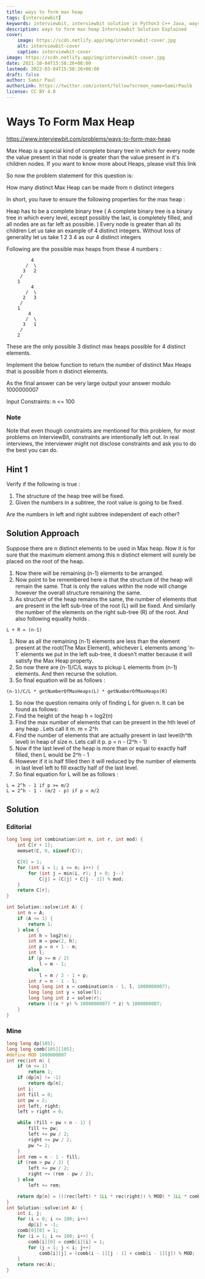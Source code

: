 ```yaml
---
title: ways to form max heap
tags: [interviewbit]
keywords: interviewbit, interviewbit solution in Python3 C++ Java, ways to form max heap solution
description: ways to form max heap Interviewbit Solution Explained
cover:
    image: https://scdn.netlify.app/img/interviewbit-cover.jpg
    alt: interviewbit-cover
    caption: interviewbit-cover
image: https://scdn.netlify.app/img/interviewbit-cover.jpg
date: 2021-10-04T15:58:26+08:00
lastmod: 2022-03-04T15:58:26+08:00
draft: false
author: Samir Paul
authorLink: https://twitter.com/intent/follow?screen_name=SamirPaulb
license: CC BY 4.0
---
```


# Ways To Form Max Heap

https://www.interviewbit.com/problems/ways-to-form-max-heap

Max Heap is a special kind of complete binary tree in which for every node the value present in that node is greater than the value present in it's children nodes. If you want to know more about Heaps, please visit this link

So now the problem statement for this question is:

How many distinct Max Heap can be made from n distinct integers

In short, you have to ensure the following properties for the max heap :

Heap has to be a complete binary tree ( A complete binary tree is a binary tree in which every level, except possibly the last, is completely filled, and all nodes are as far left as possible. )
Every node is greater than all its children
Let us take an example of 4 distinct integers. Without loss of generality let us take 1 2 3 4 as our 4 distinct integers

Following are the possible max heaps from these 4 numbers :
```
         4 
       /  \ 
      3   2 
     / 
    1
         4 
       /  \ 
      2   3 
     / 
    1
        4 
       /  \ 
      3   1 
     / 
    2
```
These are the only possible 3 distinct max heaps possible for 4 distinct elements.

Implement the below function to return the number of distinct Max Heaps that is possible from n distinct elements.

As the final answer can be very large output your answer modulo 1000000007

Input Constraints: n <= 100

### Note

Note that even though constraints are mentioned for this problem, for most problems on InterviewBit, constraints are intentionally left out. In real interviews, the interviewer might not disclose constraints and ask you to do the best you can do. 

## Hint 1

Verify if the following is true :

1. The structure of the heap tree will be fixed.
2. Given the numbers in a subtree, the root value is going to be fixed.

Are the numbers in left and right subtree independent of each other?

## Solution Approach

Suppose there are n distinct elements to be used in Max heap. Now it is for sure that the maximum element among this n distinct element will surely be placed on the root of the heap.

1. Now there will be remaining (n-1) elements to be arranged.
2. Now point to be remembered here is that the structure of the heap will remain the same. That is only the values within the node will change however the overall structure remaining the same.
3. As structure of the heap remains the same, the number of elements that are present in the left sub-tree of the root (L) will be fixed. And similarly the number of the elements on the right sub-tree (R) of the root. And also following equality holds .

`L + R = (n-1)`

1. Now as all the remaining (n-1) elements are less than the element present at the root(The Max Element), whichever L elements among 'n-1` elements we put in the left sub-tree, it doesn't matter because it will satisfy the Max Heap property.
2. So now there are (n-1)/C/L ways to pickup L elements from (n-1) elements. And then recurse the solution.
3. So final equation will be as follows :

`(n-1)/C/L * getNumberOfMaxHeaps(L) * getNumberOfMaxHeaps(R)`

1. So now the question remains only of finding L for given n. It can be found as follows:
2. Find the height of the heap h = log2(n)
3. Find the max number of elements that can be present in the hth level of any heap . Lets call it m. m = 2^h
4. Find the number of elements that are actually present in last level(h^th level) in heap of size n. Lets call it p. p = n - (2^h - 1)
5. Now if the last level of the heap is more than or equal to exactly half filled, then L would be 2^h - 1
6. However if it is half filled then it will reduced by the number of elements in last level left to fill exactly half of the last level.
7. So final equation for L will be as follows :

```
L = 2^h - 1 if p >= m/2
L = 2^h - 1 - (m/2 - p) if p < m/2
```

## Solution

### Editorial
```cpp
long long int combination(int n, int r, int mod) {
    int C[r + 1];
    memset(C, 0, sizeof(C));

    C[0] = 1;
    for (int i = 1; i <= n; i++) {
        for (int j = min(i, r); j > 0; j--)
            C[j] = (C[j] + C[j - 1]) % mod;
    }
    return C[r];
}

int Solution::solve(int A) {
    int n = A;
    if (A <= 1) {
        return 1;
    } else {
        int h = log2(n);
        int m = pow(2, h);
        int p = n + 1 - m;
        int l;
        if (p >= m / 2)
            l = m - 1;
        else
            l = m / 2 - 1 + p;
        int r = n - 1 - l;
        long long int x = combination(n - 1, l, 1000000007);
        long long int y = solve(l);
        long long int z = solve(r);
        return (((x * y) % 1000000007) * z) % 1000000007;
    }
}
```

### Mine
```cpp
long long dp[105];
long long comb[105][105];
#define MOD 1000000007
int rec(int n) {
    if (n <= 1)
        return 1;
    if (dp[n] != -1)
        return dp[n];
    int i;
    int fill = 0;
    int pw = 2;
    int left, right;
    left = right = 0;

    while (fill + pw < n - 1) {
        fill += pw;
        left += pw / 2;
        right += pw / 2;
        pw *= 2;
    }
    int rem = n - 1 - fill;
    if (rem > pw / 2) {
        left += pw / 2;
        right += (rem - pw / 2);
    } else
        left += rem;

    return dp[n] = (((rec(left) * 1LL * rec(right)) % MOD) * 1LL * comb[n - 1][left]) % MOD;
}
int Solution::solve(int A) {
    int i, j;
    for (i = 0; i <= 100; i++)
        dp[i] = -1;
    comb[0][0] = 1;
    for (i = 1; i <= 100; i++) {
        comb[i][0] = comb[i][i] = 1;
        for (j = 1; j < i; j++)
            comb[i][j] = (comb[i - 1][j - 1] + comb[i - 1][j]) % MOD;
    }
    return rec(A);
}
```
